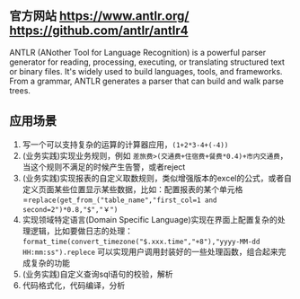 ## 官方网站 https://www.antlr.org/ https://github.com/antlr/antlr4
ANTLR (ANother Tool for Language Recognition) is a powerful parser generator for reading, processing, executing, or translating structured text or binary files. It's widely used to build languages, tools, and frameworks. From a grammar, ANTLR generates a parser that can build and walk parse trees.

## 应用场景
1. 写一个可以支持复杂的运算的计算器应用，`(1+2*3-4+(-4))`
2. (业务实践)实现业务规则，例如 `差旅费>(交通费+住宿费+餐费*0.4)+市内交通费`，当这个规则不满足的时候产生告警，或者reject
3. (业务实践)实现报表的自定义取数规则，类似增强版本的excel的公式，或者自定义页面某些位置显示某些数据，比如：配置报表的某个单元格=`replace(get_from_("table_name","first_col=1 and second=2")*0.8,"$","￥")`
4. 实现领域特定语言(Domain Specific Language)实现在界面上配置复杂的处理逻辑，比如要做日志的处理：`format_time(convert_timezone("$.xxx.time","+8"),"yyyy-MM-dd HH:mm:ss").replece` 可以实现用户调用封装好的一些处理函数，组合起来完成复杂的功能
5. (业务实践)自定义查询sql语句的校验，解析
6. 代码格式化，代码编译，分析
